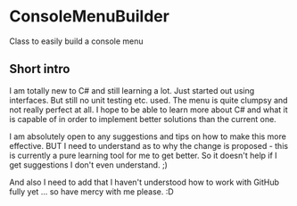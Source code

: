 # ConsoleMenuBuilder
 Class to easily build a console menu

## Short intro
I am totally new to C# and still learning a lot. Just started out using interfaces. But still no unit testing etc. used. The menu is quite clumpsy and not really perfect at all. I hope to be able to learn more about C# and what it is capable of in order to implement better solutions than the current one. 

I am absolutely open to any suggestions and tips on how to make this more effective. BUT I need to understand as to why the change is proposed - this is currently a pure learning tool for me to get better. So it doesn't help if I get suggestions I don't even understand. ;)

And also I need to add that I haven't understood how to work with GitHub fully yet ... so have mercy with me please. :D
